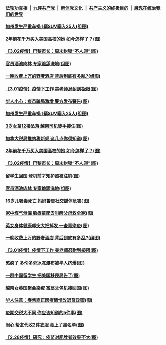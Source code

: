 

####  [法轮功真相](../../../../basic/blob/master/README.md?t=03031631) &nbsp;|&nbsp; [九评共产党](../../../../9ping.md/blob/master/README.md?t=03031631) &nbsp;|&nbsp; [解体党文化](../../../../jtdwh.md/blob/master/README.md?t=03031631)  &nbsp;|&nbsp; [共产主义的终极目的](../../../../gczydzjmd.md/blob/master/README.md?t=03031631) &nbsp;|&nbsp; [魔鬼在统治我们的世界](../../../../mgztzwmdsj.md/blob/master/README.md?t=03031631) 

#### [加州发生严重车祸 1辆SUV塞入25人(组图)](../pages/p3/964303.md?t=03031631) 

#### [2年前花千万买入美国高校的她 如今怎样了？(图)](../pages/p3/964298.md?t=03031631) 

#### [【3.02疫情】巴黎市长：周末封锁“不人道”(图)](../pages/p3/964292.md?t=03031631) 

#### [官员酒池肉林 专家跪舔洗地(组图)](../pages/p3/964263.md?t=03031631) 

#### [一晚收费上万的野奢酒店 背后到底有多乱?(组图)](../pages/p3/964170.md?t=03031631) 

#### [【3.01疫情】疫情下工作 美老师忍耐到极限(图)](../pages/p3/964165.md?t=03031631) 

#### [华人小心：疫苗骗局激增 警方发布警告(图)](../pages/p3/964340.md?t=03031631) 

#### [加州发生严重车祸 1辆SUV塞入25人(组图)](../pages/p3/964303.md?t=03031631) 

#### [3岁女童12楼坠落 越南司机徒手接住(图)](../pages/p3/964308.md?t=03031631) 

#### [加拿大税局推纳税新规 这几点你须知道(图)](../pages/p3/964305.md?t=03031631) 

#### [2年前花千万买入美国高校的她 如今怎样了？(图)](../pages/p3/964298.md?t=03031631) 

#### [【3.02疫情】巴黎市长：周末封锁“不人道”(图)](../pages/p3/964292.md?t=03031631) 

#### [留学生回国 登机前才知护照被注销(图)](../pages/p3/964265.md?t=03031631) 

#### [官员酒池肉林 专家跪舔洗地(组图)](../pages/p3/964263.md?t=03031631) 

#### [16岁儿吸毒死亡 妈妈警告社交媒体危害(图)](../pages/p3/964221.md?t=03031631) 

#### [家中煤气泄漏 脑瘫童爬去叫醒父母救全家(图)](../pages/p3/964218.md?t=03031631) 

#### [英女身体健康却突大把掉发 一查竟染疫(图)](../pages/p3/964182.md?t=03031631) 

#### [一晚收费上万的野奢酒店 背后到底有多乱?(组图)](../pages/p3/964170.md?t=03031631) 

#### [【3.01疫情】疫情下工作 美老师忍耐到极限(图)](../pages/p3/964165.md?t=03031631) 

#### [憋疯了 多伦多旁冰冻瀑布被华人挤爆(图)](../pages/p3/964152.md?t=03031631) 

#### [一群中国留学生 把美国移民局告了(图)](../pages/p3/964155.md?t=03031631) 

#### [越南女英国聚会染疫 富翁父包机接回国(图)](../pages/p3/964147.md?t=03031631) 

#### [华人注意：零售商正因疫情悄改退货政策(图)](../pages/p3/964096.md?t=03031631) 

#### [疫期交税大不同 你应该知道的5件事(图)](../pages/p3/964085.md?t=03031631) 

#### [闹心 帮友代收2件衣服 竟上了黑名单(图)](../pages/p3/964067.md?t=03031631) 

#### [【2.28疫情】研究：疫苗对肥胖者效果不大(图)](../pages/p3/964061.md?t=03031631) 

